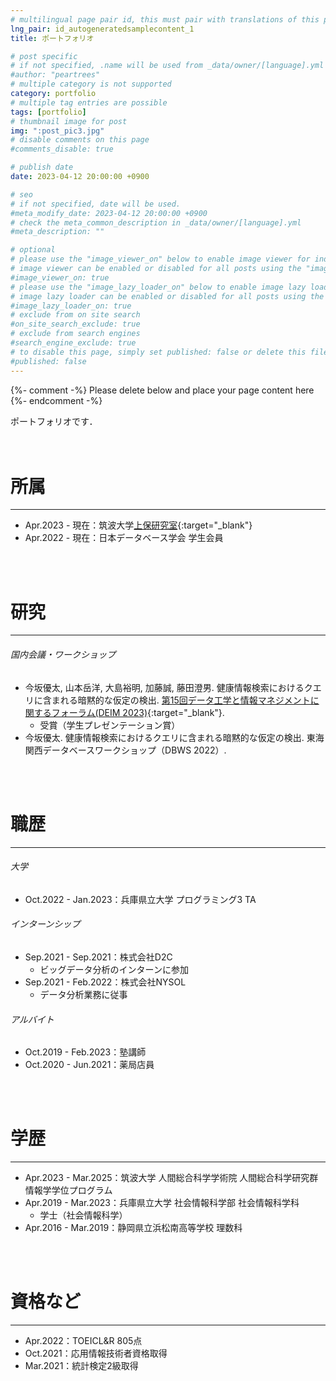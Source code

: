 ```yaml
---
# multilingual page pair id, this must pair with translations of this page. (This name must be unique)
lng_pair: id_autogeneratedsamplecontent_1
title: ポートフォリオ

# post specific
# if not specified, .name will be used from _data/owner/[language].yml
#author: "peartrees"
# multiple category is not supported
category: portfolio
# multiple tag entries are possible
tags: [portfolio]
# thumbnail image for post
img: ":post_pic3.jpg"
# disable comments on this page
#comments_disable: true

# publish date
date: 2023-04-12 20:00:00 +0900

# seo
# if not specified, date will be used.
#meta_modify_date: 2023-04-12 20:00:00 +0900
# check the meta_common_description in _data/owner/[language].yml
#meta_description: ""

# optional
# please use the "image_viewer_on" below to enable image viewer for individual pages or posts (_posts/ or [language]/_posts folders).
# image viewer can be enabled or disabled for all posts using the "image_viewer_posts: true" setting in _data/conf/main.yml.
#image_viewer_on: true
# please use the "image_lazy_loader_on" below to enable image lazy loader for individual pages or posts (_posts/ or [language]/_posts folders).
# image lazy loader can be enabled or disabled for all posts using the "image_lazy_loader_posts: true" setting in _data/conf/main.yml.
#image_lazy_loader_on: true
# exclude from on site search
#on_site_search_exclude: true
# exclude from search engines
#search_engine_exclude: true
# to disable this page, simply set published: false or delete this file
#published: false
---
```


{%- comment -%} Please delete below and place your page content here {%- endcomment -%}

ポートフォリオです．
<br />
<br />
<br />

# 所属
---
- Apr.2023 - 現在：筑波大学[上保研究室](https://joholab.github.io/ja/){:target="_blank"}
- Apr.2022 - 現在：日本データベース学会 学生会員
<br />
<br />

# 研究
---
###### 国内会議・ワークショップ
- 今坂優太, 山本岳洋, 大島裕明, 加藤誠, 藤田澄男. 健康情報検索におけるクエリに含まれる暗黙的な仮定の検出. [第15回データ工学と情報マネジメントに関するフォーラム(DEIM 2023)](https://event.dbsj.org/deim2023/){:target="_blank"}.
    - 受賞（学生プレゼンテーション賞）
- 今坂優太. 健康情報検索におけるクエリに含まれる暗黙的な仮定の検出. 東海関西データベースワークショップ（DBWS 2022）.
<br />
<br />

# 職歴
---
###### 大学
- Oct.2022 - Jan.2023：兵庫県立大学 プログラミング3 TA

###### インターンシップ
- Sep.2021 - Sep.2021：株式会社D2C
    - ビッグデータ分析のインターンに参加
- Sep.2021 - Feb.2022：株式会社NYSOL
    - データ分析業務に従事

###### アルバイト
- Oct.2019 - Feb.2023：塾講師
- Oct.2020 - Jun.2021：薬局店員
<br />
<br />

# 学歴
---
- Apr.2023 - Mar.2025：筑波大学 人間総合科学学術院 人間総合科学研究群 情報学学位プログラム
- Apr.2019 - Mar.2023：兵庫県立大学 社会情報科学部 社会情報科学科
    - 学士（社会情報科学）
- Apr.2016 - Mar.2019：静岡県立浜松南高等学校 理数科
<br />
<br />

# 資格など
---
- Apr.2022：TOEICL&R 805点
- Oct.2021：応用情報技術者資格取得
- Mar.2021：統計検定2級取得
